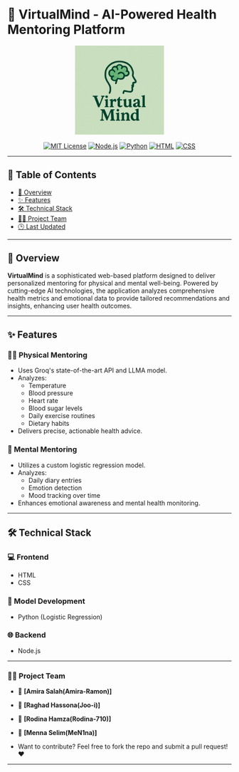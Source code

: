 # 🧠 VirtualMind - AI-Powered Health Mentoring Platform

<div align="center">
  <img src="frontend/assets/xv.png" alt="VirtualMind Logo" width="200"/>

  [![MIT License](https://img.shields.io/badge/License-MIT-green.svg)](https://choosealicense.com/licenses/mit/)
  [![Node.js](https://img.shields.io/badge/Node.js-43853D?style=flat&logo=node.js&logoColor=white)](https://nodejs.org/)
  [![Python](https://img.shields.io/badge/Python-3776AB?style=flat&logo=python&logoColor=white)](https://www.python.org/)
  [![HTML](https://img.shields.io/badge/HTML-E34F26?style=flat&logo=html5&logoColor=white)](https://developer.mozilla.org/en-US/docs/Web/HTML)
  [![CSS](https://img.shields.io/badge/CSS-1572B6?style=flat&logo=css3&logoColor=white)](https://developer.mozilla.org/en-US/docs/Web/CSS)
</div>

---

## 📑 Table of Contents
- [📖 Overview](#-overview)
- [✨ Features](#-features)
- [🛠 Technical Stack](#-technical-stack)
- [👩‍💻 Project Team](#-project-team)
- [🕒 Last Updated](#-last-updated)

---

## 📖 Overview

**VirtualMind** is a sophisticated web-based platform designed to deliver personalized mentoring for physical and mental well-being. Powered by cutting-edge AI technologies, the application analyzes comprehensive health metrics and emotional data to provide tailored recommendations and insights, enhancing user health outcomes.

---

## ✨ Features

### 🏃‍♂️ Physical Mentoring
- Uses Groq's state-of-the-art API and LLMA model.
- Analyzes:
  - Temperature
  - Blood pressure
  - Heart rate
  - Blood sugar levels
  - Daily exercise routines
  - Dietary habits
- Delivers precise, actionable health advice.

### 🧘 Mental Mentoring
- Utilizes a custom logistic regression model.
- Analyzes:
  - Daily diary entries
  - Emotion detection
  - Mood tracking over time
- Enhances emotional awareness and mental health monitoring.

---

## 🛠 Technical Stack

### 💻 Frontend
- HTML
- CSS

### 🧠 Model Development
- Python (Logistic Regression)

### 🌐 Backend
- Node.js

---
### 👩‍💻 Project Team
- 👤 **[Amira Salah(Amira-Ramon)]**
- 👤 **[Raghad Hassona(Joo-i)]**
- 👤 **[Rodina Hamza(Rodina-710)]**
- 👤 **[Menna Selim(MeN1na)]**

- Want to contribute? Feel free to fork the repo and submit a pull request! ❤️
---

